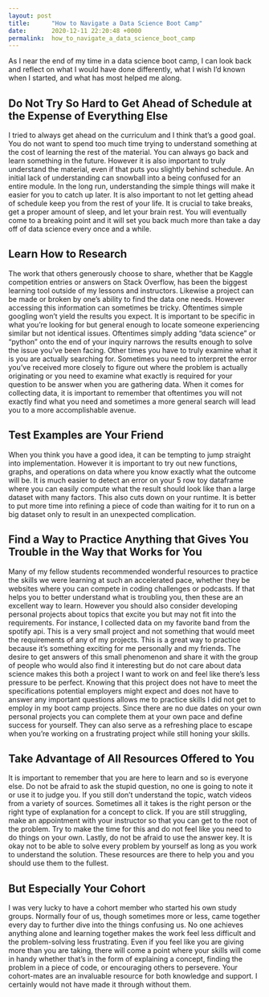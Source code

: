 ```yaml
---
layout: post
title:      "How to Navigate a Data Science Boot Camp"
date:       2020-12-11 22:20:48 +0000
permalink:  how_to_navigate_a_data_science_boot_camp
---
```



As I near the end of my time in a data science boot camp, I can look back and reflect on what I would have done differently, what I wish I’d known when I started, and what has most helped me along.

<h2>Do Not Try So Hard to Get Ahead of Schedule at the Expense of Everything Else</h2>
I tried to always get ahead on the curriculum and I think that’s a good goal. You do not want to spend too much time trying to understand something at the cost of learning the rest of the material. You can always go back and learn something in the future. However it is also important to truly understand the material, even if that puts you slightly behind schedule. An initial lack of understanding can snowball into a being confused for an entire module. In the long run, understanding the simple things will make it easier for you to catch up later. It is also important to not let getting ahead of schedule keep you from the rest of your life. It is crucial to take breaks, get a proper amount of sleep, and let your brain rest. You will eventually come to a breaking point and it will set you back much more than take a day off of data science every once and a while. 

<h2>Learn How to Research</h2>
The work that others generously choose to share, whether that be Kaggle competition entries or answers on Stack Overflow, has been the biggest learning tool outside of my lessons and instructors. Likewise a project can be made or broken by one’s ability to find the data one needs. However accessing this information can sometimes be tricky. Oftentimes simple googling won’t yield the results you expect. It is important to be specific in what you’re looking for but general enough to locate someone experiencing similar but not identical issues. Oftentimes simply adding “data science” or “python” onto the end of your inquiry narrows the results enough to solve the issue you’ve been facing. Other times you have to truly examine what it is you are actually searching for. Sometimes you need to interpret the error you’ve received more closely to figure out where the problem is actually originating or you need to examine what exactly is required for your question to be answer when you are gathering data. When it comes for collecting data, it is important to remember that oftentimes you will not exactly find what you need and sometimes a more general search will lead you to a more accomplishable avenue. 

<h2>Test Examples are Your Friend</h2>
When you think you have a good idea, it can be tempting to jump straight into implementation. However it is important to try out new functions, graphs, and operations on data where you know exactly what the outcome will be. It is much easier to detect an error on your 5 row toy dataframe where you can easily compute what the result should look like than a large dataset with many factors. This also cuts down on your runtime. It is better to put more time into refining a piece of code than waiting for it to run on a big dataset only to result in an unexpected complication. 

<h2>Find a Way to Practice Anything that Gives You Trouble in the Way that Works for You</h2>
Many of my fellow students recommended wonderful resources to practice the skills we were learning at such an accelerated pace, whether they be websites where you can compete in coding challenges or podcasts. If that helps you to better understand what is troubling you, then these are an excellent way to learn. However you should also consider developing personal projects about topics that excite you but may not fit into the requirements. For instance, I collected data on my favorite band from the spotify api. This is a very small project and not something that would meet the requirements of any of my projects. This is a great way to practice because it’s something exciting for me personally and my friends. The desire to get answers of this small phenomenon and share it with the group of people who would also find it interesting but do not care about data science makes this both a project I want to work on and feel like there’s less pressure to be perfect. Knowing that this project does not have to meet the specifications potential employers might expect and does not have to answer any important questions allows me to practice skills I did not get to employ in my boot camp projects. Since there are no due dates on your own personal projects you can complete them at your own pace and define success for yourself. They can also serve as a refreshing place to escape when you’re working on a frustrating project while still honing your skills. 

<h2>Take Advantage of All Resources Offered to You</h2>    
It is important to remember that you are here to learn and so is everyone else. Do not be afraid to ask the stupid question, no one is going to note it or use it to judge you. If you still don’t understand the topic, watch videos from a variety of sources. Sometimes all it takes is the right person or the right type of explanation for a concept to click. If you are still struggling, make an appointment with your instructor so that you can get to the root of the problem. Try to make the time for this and do not feel like you need to do things on your own. Lastly, do not be afraid to use the answer key. It is okay not to be able to solve every problem by yourself as long as you work to understand the solution. These resources are there to help you and you should use them to the fullest.   

<h2>But Especially Your Cohort</h2>
I was very lucky to have a cohort member who started his own study groups. Normally four of us, though sometimes more or less, came together every day to further dive into the things confusing us. No one achieves anything alone and learning together makes the work feel less difficult and the problem-solving less frustrating. Even if you feel like you are giving more than you are taking, there will come a point where your skills will come in handy whether that’s in the form of explaining a concept, finding the problem in a piece of code, or encouraging others to persevere. Your cohort-mates are an invaluable resource for both knowledge and support. I certainly would not have made it through without them.   

